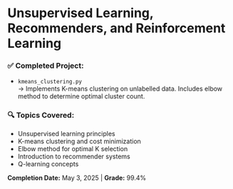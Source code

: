 # Unsupervised Learning, Recommenders, and Reinforcement Learning

### ✅ Completed Project:
- `kmeans_clustering.py`  
  → Implements K-means clustering on unlabelled data. Includes elbow method to determine optimal cluster count.

### 🔍 Topics Covered:
- Unsupervised learning principles
- K-means clustering and cost minimization
- Elbow method for optimal K selection
- Introduction to recommender systems
- Q-learning concepts

**Completion Date:** May 3, 2025 | **Grade:** 99.4%
